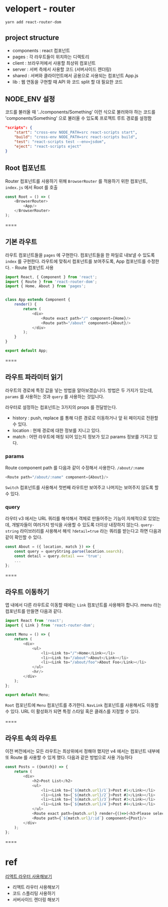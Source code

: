 
# velopert - router
```sh
yarn add react-router-dom
```


## project structure
- components : react 컴포넌트
- pages : 각 라우트들이 위치하는 디렉토리
- client : 브라우저에서 사용할 최상위 컴포넌트
- server : 서버 측에서 사용할 코드 (서버사이드 렌더링)
- shared : 서버와 클라이언트에서 공용으로 사용되는 컴포넌트 App.js
- lib : 웹 연동을 구현할 때 API 와 코드 split 할 대 필요한 코드

## NODE_ENV 설정
코드를 불러올 때 '../components/Something' 이런 식으로 불러와야 하는 코드를 'components/Something' 으로 불러올 수 있도록 
프로젝트 루트 경로를 설정함
```json
"scripts": {
    "start": "cross-env NODE_PATH=src react-scripts start",
    "build": "cross-env NODE_PATH=src react-scripts build",
    "test": "react-scripts test --env=jsdom",
    "eject": "react-scripts eject"
}
```

## Root 컴포넌트
Router 컴포넌트를 사용하기 위해 `BrowserRouter` 를 적용하기 위한 컴포넌트, `index.js` 에서 Root 를 호출
```js
const Root = () => (
    <BrowserRouter>
        <App/>
    </BrowserRouter>
);
```

====

## 기본 라우트
라우트 컴포넌트들을 `pages` 에 구현한다.
컴포넌트들을 한 파일로 내보낼 수 있도록 `index` 를 구현한다.
라우트에 맞춰서 컴포넌트를 보여주도록, App 컴포넌트를 수정한다. - Route 컴포넌트 사용
```js
import React, { Component } from 'react';
import { Route } from 'react-router-dom';
import { Home, About } from 'pages';


class App extends Component {
    render() {
        return (
            <div>
                <Route exact path="/" component={Home}/>
                <Route path="/about" component={About}/>
            </div>
        );
    }
}

export default App;
```

====

## 라우트 파라미터 읽기
라우트의 경로에 특정 값을 넣는 방법을 알아보겠습니다.
방법은 두 가지가 있는데, `params` 를 사용하는 것과 `query` 를 사용하는 것입니다.

라우터로 설정하는 컴포넌트는 3가지의 props 를 전달받는다.
- history : push, replace 를 통해 다른 경로로 이동하거나 앞 뒤 페이지로 전환할 수 있다.
- location : 현재 경로에 대한 정보를 지니고 있다.
- match : 어떤 라우트에 매칭 되어 있는지 정보가 있고 params 정보를 가지고 있다.

### params
Route component path 를 다음과 같이 수정해서 사용한다. `/about/:name`
```js
<Route path="/about/:name" component={About}/>
```
`Switch` 컴포넌트를 사용해서 첫번째 라우트만 보여주고 나머지는 보여주지 않도록 할 수 있다.

### query
라우터 v3 에서는 URL 쿼리를 해석해서 객체로 만들어주는 기능이 자체적으로 있었는데, 개발자들이
여러가지 방식을 사용할 수 있도록 더이상 내장하지 않는다.
`query-string` 라이브러리를 사용해서 해석
`?detail=true` 라는 쿼리를 받는다고 하면 다음과 같이 확인할 수 있다.
```js
const About = ({ location, match }) => {
    const query = queryString.parse(location.search);
    const detail = query.detail === 'true';
    ...
};
```

====


## 라우트 이동하기
앱 내에서 다른 라우트로 이동할 때에는 `Link` 컴포넌트를 사용해야 합니다.
menu 라는 컴포넌트를 만들면 다음과 같다.
```js
import React from 'react';
import { Link } from 'react-router-dom';

const Menu = () => {
    return (
        <div>
            <ul>
                <li><Link to="/">Home</Link></li>
                <li><Link to="/about">About</Link></li>
                <li><Link to="/about/foo">About Foo</Link></li>
            </ul>
            <hr/>
        </div>
    );
};

export default Menu;
```
`Root` 컴포넌트에 `Menu` 컴포넌트를 추가한다.
`NavLink` 컴포넌트를 사용해서도 이동할 수 있다. URL 이 활성화가 되면 특정 스타일 혹은 클래스를 지정할 수 있다.

====

## 라우트 속의 라우트
이전 버전에서는 모든 라우트는 최상위에서 정해야 했지만 v4 에서는 컴포넌트 내부에 또 Route 를 사용할 수 있게 했다.
다음과 같은 방법으로 사용 가능하다
```js
const Posts = ({match}) => {
    return (
        <div>
            <h2>Post List</h2>
            <ul>
                <li><Link to={`${match.url}/1`}>Post #1</Link></li>
                <li><Link to={`${match.url}/2`}>Post #2</Link></li>
                <li><Link to={`${match.url}/3`}>Post #3</Link></li>
                <li><Link to={`${match.url}/4`}>Post #4</Link></li>
            </ul>
            <Route exact path={match.url} render={()=>(<h3>Please select any post</h3>)}/>
            <Route path={`${match.url}/:id`} component={Post}/>
        </div>
    );
};
```

====




# ref
[리액트 라우터 사용해보기](https://velopert.com/3417)
- 리액트 라우터 사용해보기
- 코드 스플리팅 사용하기
- 서버사이드 렌더링 해보기
